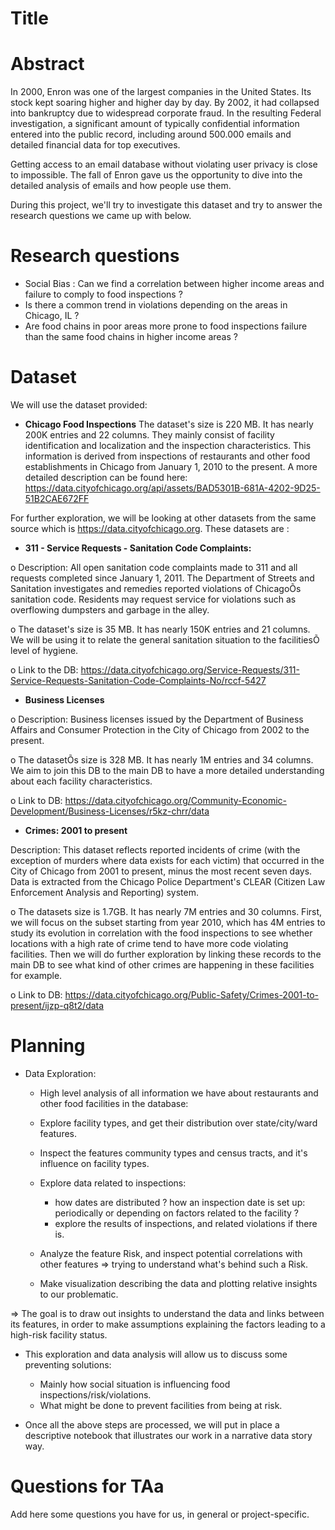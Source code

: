 # Title

# Abstract
In 2000, Enron was one of the largest companies in the United States. Its stock kept soaring higher and higher day by day. By 2002, it had collapsed into bankruptcy due to widespread corporate fraud. In the resulting Federal investigation, a significant amount of typically confidential information entered into the public record, including around 500.000 emails and detailed financial data for top executives.

Getting access to an email database without violating user privacy is close to impossible. The fall of Enron gave us the opportunity to dive into the detailed analysis of emails and how people use them.

During this project, we'll try to investigate this dataset and try to answer the research questions we came up with below.

# Research questions
- Social Bias : Can we find a correlation between higher income areas and failure to comply to food inspections ?
- Is there a common trend in violations depending on the areas in Chicago, IL ?
-  Are food chains in poor areas more prone to food inspections failure than the same food chains in higher income areas ?

# Dataset
We will use the dataset provided:  

- **Chicago Food Inspections**
The dataset's size is 220 MB. It has nearly 200K entries and 22 columns. They mainly consist of facility identification and localization and the inspection characteristics. This information is derived from inspections of restaurants and other food establishments in Chicago from January 1, 2010 to the present. A more detailed description can be found here: https://data.cityofchicago.org/api/assets/BAD5301B-681A-4202-9D25-51B2CAE672FF

For further exploration, we will be looking at other datasets from the same source which is https://data.cityofchicago.org. These datasets are :

- **311 - Service Requests - Sanitation Code Complaints:**

o Description: All open sanitation code complaints made to 311 and all requests completed since January 1, 2011. The Department of Streets and Sanitation investigates and remedies reported violations of ChicagoÕs sanitation code. Residents may request service for violations such as overflowing dumpsters and garbage in the alley.

o The dataset's size is 35 MB. It has nearly 150K entries and 21 columns. We will be using it to relate the general sanitation situation to the facilitiesÕ level of hygiene.

o Link to the DB: https://data.cityofchicago.org/Service-Requests/311-Service-Requests-Sanitation-Code-Complaints-No/rccf-5427

- **Business Licenses**

o Description: Business licenses issued by the Department of Business Affairs and Consumer Protection in the City of Chicago from 2002 to the present.

o The datasetÕs size is 328 MB. It has nearly 1M entries and 34 columns. We aim to join this DB to the main DB to have a more detailed understanding about each facility characteristics.

o Link to DB: https://data.cityofchicago.org/Community-Economic-Development/Business-Licenses/r5kz-chrr/data

- **Crimes: 2001 to present**

 Description: This dataset reflects reported incidents of crime (with the exception of murders where data exists for each victim) that occurred in the City of Chicago from 2001 to present, minus the most recent seven days. Data is extracted from the Chicago Police Department's CLEAR (Citizen Law Enforcement Analysis and Reporting) system.
 
o The datasets size is 1.7GB. It has nearly 7M entries and 30 columns. First, we will focus on the subset starting from year 2010, which has 4M entries to study its evolution in correlation with the food inspections to see whether locations with a high rate of crime tend to have more code violating facilities. Then we will do further exploration by linking these records to the main DB to see what kind of other crimes are happening in these facilities for example.

o Link to DB: https://data.cityofchicago.org/Public-Safety/Crimes-2001-to-present/ijzp-q8t2/data



# Planning

- Data Exploration:
	- High level analysis of all information we have about restaurants 	and other food facilities in the database: 
	- Explore facility types, and get their distribution over 	state/city/ward features. 
	- Inspect the features community types and census tracts, and 	it's influence on facility types.
	- Explore data related to inspections: 
		- how dates are distributed ? how an inspection date is set 			up: periodically or depending on factors related to the 				facility ?
		- explore the results of inspections, and related violations 			if there is.
	- Analyze the feature Risk, and inspect potential correlations with 	other features => trying to understand what's behind such a Risk. 

	- Make visualization describing the data and plotting relative 	insights to our problematic.
	
=> The goal is to draw out insights to understand the data and links between its features, in order to make assumptions explaining the factors leading to a high-risk facility status.

- This exploration and data analysis will allow us to discuss some preventing solutions: 
	- Mainly how social situation is influencing food inspections/risk/violations.
	- What might be done to prevent facilities from being at risk.

- Once all the above steps are processed, we will put in place a descriptive notebook that illustrates our work in a narrative data story way.


# Questions for TAa
Add here some questions you have for us, in general or project-specific.

